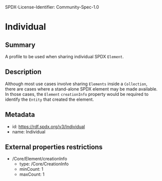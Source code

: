 SPDX-License-Identifier: Community-Spec-1.0

# Individual

## Summary

A profile to be used when sharing individual SPDX `Element`.

## Description

Although most use cases involve sharing `Elements` inside a `Collection`, there are cases where a stand-alone SPDX element may be made available.
In those cases, the `Element` `creationInfo` property would be required to identify the `Entity` that created the element.

## Metadata

- id: https://rdf.spdx.org/v3/Individual
- name: Individual

## External properties restrictions

- /Core/Element/creationInfo
  - type: /Core/CreationInfo
  - minCount: 1
  - maxCount: 1
